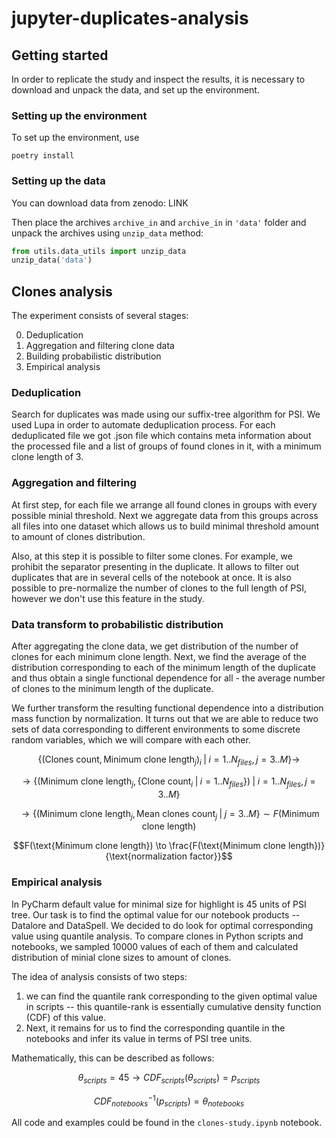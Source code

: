 # jupyter-duplicates-analysis

## Getting started

In order to replicate the study and inspect the results,
it is necessary to download and unpack the data,
and set up the environment.

### Setting up the environment

To set up the environment, use

```
poetry install
```

### Setting up the data

You can download data from zenodo: LINK

Then place the archives `archive_in` and `archive_in` in `'data'` folder and unpack the archives 
using `unzip_data`  method:

```python
from utils.data_utils import unzip_data
unzip_data('data')
```

## Clones analysis

The experiment consists of several stages:

0. Deduplication
1. Aggregation and filtering clone data
2. Building probabilistic distribution
3. Empirical analysis

### Deduplication

Search for duplicates was made using our suffix-tree algorithm for PSI. We used Lupa in order to automate deduplication
process. For each deduplicated file we got .json file which contains meta information about the processed file and a 
list of groups of found clones in it, with a minimum clone length of 3.

### Aggregation and filtering

At first step, for each file we arrange all found clones in groups with every 
possible minial threshold. Next we aggregate data from this groups across all files into one dataset which allows us to 
build minimal threshold amount to amount of clones distribution. 

Also, at this step it is possible to filter some clones. For example, we prohibit the separator presenting in the duplicate.
It allows to filter out duplicates that are in several cells of the notebook at once.
It is also possible to pre-normalize the number of clones to the full length of PSI,
however we don't use this feature in the study.

### Data transform to probabilistic distribution

After aggregating the clone data, we get distribution of the number
of clones for each minimum clone length. Next, we find the average of the distribution corresponding to each of
the minimum length of the duplicate and thus obtain a single functional dependence for all - the average number
of clones to the minimum length of the duplicate.

We further transform the resulting functional dependence into a distribution mass function by normalization.
It turns out that we are able to reduce two sets of data corresponding to different environments to some
discrete random variables, which we will compare with each other.

$$\{(\text{Clones count}, \text{Minimum clone length}_j)_i \; | \; i = 1 ..N_{files}, j = 3..M\} \to$$

$$\to \{(\text{Minimum clone length}_j, \{\text{Clone count}_i \; | \; i = 1..N_{files} \}) \; | \; i = 1 ..N_{files}, j = 3..M\}$$

$$\to \{(\text{Minimum clone length}_j, \text{Mean clones count}_j \; | \; j = 3..M\} \sim F(\text{Minimum clone length})$$

$$F(\text{Minimum clone length}) \to \frac{F(\text{Minimum clone length})}{\text{normalization factor}}$$

### Empirical analysis

In PyCharm default value for minimal size for highlight is 45 units of PSI tree. 
Our task is to find the optimal value for our notebook products -- Datalore and DataSpell.
We decided to do look for optimal corresponding value using quantile analysis. 
To compare clones in Python scripts and notebooks, we sampled 10000 values of each of them and calculated 
distribution of minial clone sizes to amount of clones.


The idea of analysis consists of two steps:
1) we can find the quantile rank corresponding to the given optimal value in scripts -- this quantile-rank is essentially cumulative density function (CDF) of
this value.
2) Next, it remains for us to find the corresponding quantile in the notebooks and infer its value in 
terms of PSI tree units.

Mathematically, this can be described as follows:

$$\theta_{scripts} = 45 \to CDF_{scripts}(\theta_{scripts}) = p_{scripts}$$

$$CDF_{notebooks}^{-1} (p_{scripts}) = \theta_{notebooks}$$

All code and examples could be found in the `clones-study.ipynb` notebook.
